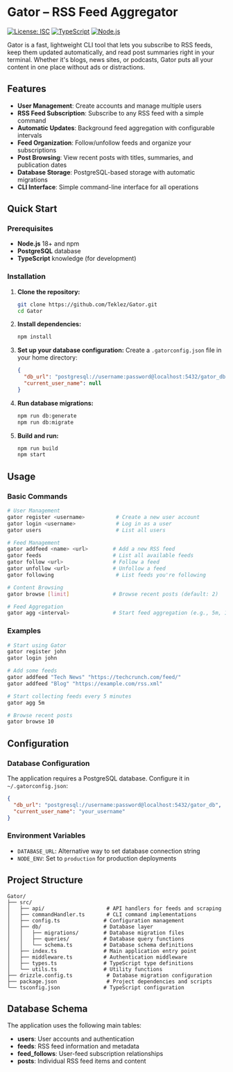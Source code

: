 # Gator – RSS Feed Aggregator

[![License: ISC](https://img.shields.io/badge/License-ISC-blue.svg)](https://opensource.org/licenses/ISC)
[![TypeScript](https://img.shields.io/badge/TypeScript-5.9.2-blue.svg)](https://www.typescriptlang.org/)
[![Node.js](https://img.shields.io/badge/Node.js-18+-green.svg)](https://nodejs.org/)

Gator is a fast, lightweight CLI tool that lets you subscribe to RSS feeds, keep them updated automatically, and read post summaries right in your terminal. Whether it's blogs, news sites, or podcasts, Gator puts all your content in one place without ads or distractions.

## Features

- **User Management**: Create accounts and manage multiple users
- **RSS Feed Subscription**: Subscribe to any RSS feed with a simple command
- **Automatic Updates**: Background feed aggregation with configurable intervals
- **Feed Organization**: Follow/unfollow feeds and organize your subscriptions
- **Post Browsing**: View recent posts with titles, summaries, and publication dates
- **Database Storage**: PostgreSQL-based storage with automatic migrations
- **CLI Interface**: Simple command-line interface for all operations

## Quick Start

### Prerequisites

- **Node.js** 18+ and npm
- **PostgreSQL** database
- **TypeScript** knowledge (for development)

### Installation

1. **Clone the repository:**

   ```bash
   git clone https://github.com/Teklez/Gator.git
   cd Gator
   ```

2. **Install dependencies:**

   ```bash
   npm install
   ```

3. **Set up your database configuration:**
   Create a `.gatorconfig.json` file in your home directory:

   ```json
   {
     "db_url": "postgresql://username:password@localhost:5432/gator_db",
     "current_user_name": null
   }
   ```

4. **Run database migrations:**

   ```bash
   npm run db:generate
   npm run db:migrate
   ```

5. **Build and run:**
   ```bash
   npm run build
   npm start
   ```

## Usage

### Basic Commands

```bash
# User Management
gator register <username>          # Create a new user account
gator login <username>             # Log in as a user
gator users                        # List all users

# Feed Management
gator addfeed <name> <url>        # Add a new RSS feed
gator feeds                       # List all available feeds
gator follow <url>                # Follow a feed
gator unfollow <url>              # Unfollow a feed
gator following                    # List feeds you're following

# Content Browsing
gator browse [limit]              # Browse recent posts (default: 2)

# Feed Aggregation
gator agg <interval>              # Start feed aggregation (e.g., 5m, 1h)
```

### Examples

```bash
# Start using Gator
gator register john
gator login john

# Add some feeds
gator addfeed "Tech News" "https://techcrunch.com/feed/"
gator addfeed "Blog" "https://example.com/rss.xml"

# Start collecting feeds every 5 minutes
gator agg 5m

# Browse recent posts
gator browse 10
```

## Configuration

### Database Configuration

The application requires a PostgreSQL database. Configure it in `~/.gatorconfig.json`:

```json
{
  "db_url": "postgresql://username:password@localhost:5432/gator_db",
  "current_user_name": "your_username"
}
```

### Environment Variables

- `DATABASE_URL`: Alternative way to set database connection string
- `NODE_ENV`: Set to `production` for production deployments

## Project Structure

```
Gator/
├── src/
│   ├── api/                    # API handlers for feeds and scraping
│   ├── commandHandler.ts       # CLI command implementations
│   ├── config.ts              # Configuration management
│   ├── db/                    # Database layer
│   │   ├── migrations/        # Database migration files
│   │   ├── queries/           # Database query functions
│   │   └── schema.ts          # Database schema definitions
│   ├── index.ts               # Main application entry point
│   ├── middleware.ts          # Authentication middleware
│   ├── types.ts               # TypeScript type definitions
│   └── utils.ts               # Utility functions
├── drizzle.config.ts           # Database migration configuration
├── package.json                # Project dependencies and scripts
└── tsconfig.json              # TypeScript configuration
```

## Database Schema

The application uses the following main tables:

- **users**: User accounts and authentication
- **feeds**: RSS feed information and metadata
- **feed_follows**: User-feed subscription relationships
- **posts**: Individual RSS feed items and content
